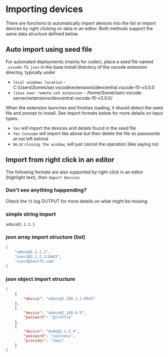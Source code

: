 

# Importing devices

There are functions to automatically import devices into the list or import devices by right clicking on data in an editor.  Both methods support the same data structure defined below.

## Auto import using seed file

For automated deployments (mainly for coder), place a seed file named `.vscode-f5.json` in the base install directory of the vscode extension directoy, typically under 

- `local windows location` - C:\Users\SomeUser\.vscode\extensions\devcentral.vscode-f5-v3.0.0
- `linux over remote-ssh extension` - /home/SomeUser/.vscode-server/extensions/devcentral.vscode-f5-v3.0.0/

When the extension launches and finishes loading, it should detect the seed file and prompt to install.  See import formats below for more details on input types.

- `Yes` will import the devices and details found in the seed file
- `Yes-Consume` will import like above but then delete the file so passwords at not left behind
- `No` or `closing the window`, will just cancel the operation (like saying no)

## Import from right click in an editor

The following formats are also supported by right-click in an editor (highlight text), then `Import Devices`

### Don't see anything happending?

Check the `f5` log OUTPUT for more details on what might be missing

### simple string import

```
admin@1.1.1.1
```

### json array import structure (list)

```json
[
    "admin@1.1.1.1",
    "user2@2.2.2.2:8443",
    "user3@testf5.com"
]
```

### json object import structure

```json
[
    {
        "device": "admin@2.168.1.1:8443"
    },
    {
        "device": "admin@2.168.6.5",
        "password": "giraffie"
    },
    {
        "device": "dude@2.1.3.4",
        "password": "coolness",
        "provider": "tmos"
    }
]
```

